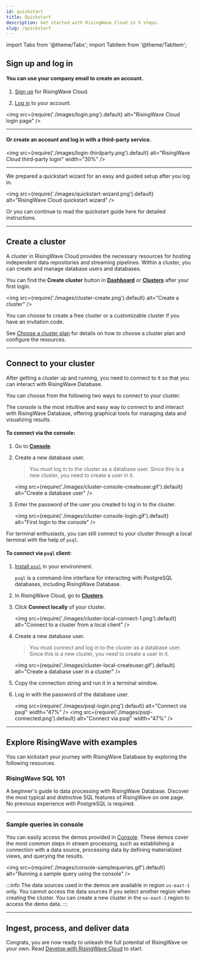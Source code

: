 ```yaml
---
id: quickstart
title: Quickstart
description: Get started with RisingWave Cloud in 5 steps.
slug: /quickstart
---
```


import Tabs from '@theme/Tabs';
import TabItem from '@theme/TabItem';

<Tabs queryString="step">

<TabItem value="1" label="1. Sign up and log in">

## Sign up and log in

#### You can use your company email to create an account.

1. [Sign up](https://www.risingwave.cloud/auth/signup/) for RisingWave Cloud.

2. [Log in](https://www.risingwave.cloud/auth/signin/) to your account.

<img
  src={require('./images/login.png').default}
  alt="RisingWave Cloud login page"
/>

---

#### Or create an account and log in with a third-party service.

<img
  src={require('./images/login-thirdparty.png').default}
  alt="RisingWave Cloud third-party login"
  width="30%"
/>

---

We prepared a quickstart wizard for an easy and guided setup after you log in.

<img
  src={require('./images/quickstart-wizard.png').default}
  alt="RisingWave Cloud quickstart wizard"
/>

Or you can continue to read the quickstart guide here for detailed instructions.

--- 
<defaultButton text="Continue →" cloud="quickstart?step=2" block/>


</TabItem>

<TabItem value="2" label="2. Create a cluster">

## Create a cluster

A cluster in RisingWave Cloud provides the necessary resources for hosting independent data repositories and streaming pipelines. Within a cluster, you can create and manage database users and databases.

You can find the **Create cluster** button in [**Dashboard**](https://risingwave-cloud.com/dashboard/) or [**Clusters**](https://risingwave-cloud.com/clusters/) after your first login.
<p></p>

<img
  src={require('./images/cluster-create.png').default}
  alt="Create a cluster"
/>

You can choose to create a free cluster or a customizable cluster if you have an invitation code.

See [Choose a cluster plan](cluster-choose-a-cluster-plan.md) for details on how to choose a cluster plan and configure the resources.

--- 
<defaultButton text="Continue →" cloud="quickstart?step=3" block/>

</TabItem>

<TabItem value="3" label="3. Connect to your cluster">

## Connect to your cluster

After getting a cluster up and running, you need to connect to it so that you can interact with RisingWave Database.

You can choose from the following two ways to connect to your cluster.

<Tabs>

<TabItem value="console" label="Console">

The console is the most intuitive and easy way to connect to and interact with RisingWave Database, offering graphical tools for managing data and visualizing results.


#### To connect via the console:


1. Go to [**Console**](https://risingwave-cloud.com/console/).  

2. Create a new database user.

    > You must log in to the cluster as a database user. Since this is a new cluster, you need to create a user in it.

    <img
    src={require('./images/cluster-console-createuser.gif').default}
    alt="Create a database user"
    />

3. Enter the password of the user you created to log in to the cluster.

    <img
    src={require('./images/cluster-console-login.gif').default}
    alt="First login to the console"
    />

</TabItem>
 
<TabItem value="local" label="Local client">

For terminal enthusiasts, you can still connect to your cluster through a local terminal with the help of `psql`.

#### To connect via `psql` client:

1. [Install `psql`](https://www.risingwave.dev/docs/current/install-psql-without-postgresql/) in your environment.

    `psql` is a command-line interface for interacting with PostgreSQL databases, including RisingWave Database.

2. In RisingWave Cloud, go to [**Clusters**](https://risingwave-cloud.com/clusters/).
    
3. Click **Connect locally** of your cluster.
    
    <img
    src={require('./images/cluster-local-connect-1.png').default}
    alt="Connect to a cluster from a local client"
    />
    
4. Create a new database user.
    
    > You must connect and log in to the cluster as a database user. Since this is a new cluster, you need to create a user in it.

    <img
    src={require('./images/cluster-local-createuser.gif').default}
    alt="Create a database user in a cluster"
    />
    
5. Copy the connection string and run it in a terminal window.
    
6. Log in with the password of the database user.

    <img
    src={require('./images/psql-login.png').default}
    alt="Connect via psql"
    width="47%"
    />
    <img
    src={require('./images/psql-connected.png').default}
    alt="Connect via psql"
    width="47%"
    />

</TabItem>

</Tabs>

---
<defaultButton text="Continue →" cloud="quickstart?step=4" block/>

</TabItem>

<TabItem value="4" label="4. Explore RisingWave with examples">

## Explore RisingWave with examples

You can kickstart your journey with RisingWave Database by exploring the following resources.

### RisingWave SQL 101

A beginner's guide to data processing with RisingWave Database. Discover the most typical and distinctive SQL features of RisingWave on one page. No previous experience with PostgreSQL is required.

<defaultButton text="RisingWave SQL 101 ↗" url="https://www.risingwave.dev/docs/current/risingwave-sql-101/"/>

---

### Sample queries in console

You can easily access the demos provided in [Console](https://risingwave-cloud.com/console/). These demos cover the most common steps in stream processing, such as establishing a connection with a data source, processing data by defining materialized views, and querying the results.

<img
src={require('./images/console-samplequeries.gif').default}
alt="Running a sample query using the console"
/>

:::info
The data sources used in the demos are available in region `us-east-1` only. You cannot access the data sources if you select another region when creating the cluster. You can create a new cluster in the `us-east-1` region to access the demo data.
:::

---
<defaultButton text="Continue →" cloud="quickstart?step=5" block/>

</TabItem>

<TabItem value="5" label="5. Ingest, process, and deliver data">

## Ingest, process, and deliver data

Congrats, you are now ready to unleash the full potential of RisingWave on your own. Read [Develop with RisingWave Cloud](develop-overview.md) to start.

</TabItem>

</Tabs>